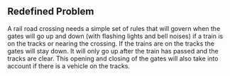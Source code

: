 ## Redefined Problem
A rail road crossing needs a simple set of rules that will govern when the gates will go up and down (with flashing lights and bell noises) if a train is on the tracks or nearing the crossing. If the trains are on the tracks the gates will stay down. It will only go up after the train has passed and the tracks are clear. This opening and closing of the gates will also take into account if there is a vehicle on the tracks.
